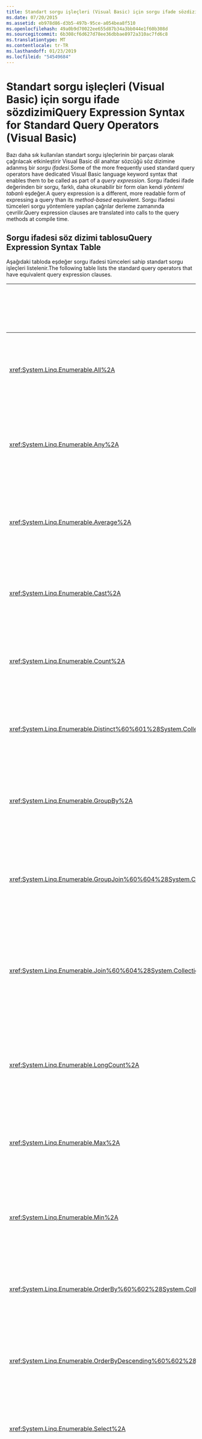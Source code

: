 ```yaml
---
title: Standart sorgu işleçleri (Visual Basic) için sorgu ifade sözdizimi
ms.date: 07/20/2015
ms.assetid: eb978d86-d3b5-497b-95ce-a054bea8f510
ms.openlocfilehash: 49a0b9d70022ee655d87b34a3bb044e1f60b308d
ms.sourcegitcommit: 6b308cf6d627d78ee36dbbae8972a310ac7fd6c8
ms.translationtype: MT
ms.contentlocale: tr-TR
ms.lasthandoff: 01/23/2019
ms.locfileid: "54549684"
---
```

# <a name="query-expression-syntax-for-standard-query-operators-visual-basic"></a><span data-ttu-id="28737-102">Standart sorgu işleçleri (Visual Basic) için sorgu ifade sözdizimi</span><span class="sxs-lookup"><span data-stu-id="28737-102">Query Expression Syntax for Standard Query Operators (Visual Basic)</span></span>
<span data-ttu-id="28737-103">Bazı daha sık kullanılan standart sorgu işleçlerinin bir parçası olarak çağrılacak etkinleştirir Visual Basic dil anahtar sözcüğü söz dizimine adanmış bir *sorgu ifadesi*.</span><span class="sxs-lookup"><span data-stu-id="28737-103">Some of the more frequently used standard query operators have dedicated Visual Basic language keyword syntax that enables them to be called as part of a *query expression*.</span></span> <span data-ttu-id="28737-104">Sorgu ifadesi ifade değerinden bir sorgu, farklı, daha okunabilir bir form olan kendi *yöntemi tabanlı* eşdeğer.</span><span class="sxs-lookup"><span data-stu-id="28737-104">A query expression is a different, more readable form of expressing a query than its *method-based*  equivalent.</span></span> <span data-ttu-id="28737-105">Sorgu ifadesi tümceleri sorgu yöntemlere yapılan çağrılar derleme zamanında çevrilir.</span><span class="sxs-lookup"><span data-stu-id="28737-105">Query expression clauses are translated into calls to the query methods at compile time.</span></span>  
  
## <a name="query-expression-syntax-table"></a><span data-ttu-id="28737-106">Sorgu ifadesi söz dizimi tablosu</span><span class="sxs-lookup"><span data-stu-id="28737-106">Query Expression Syntax Table</span></span>  
 <span data-ttu-id="28737-107">Aşağıdaki tabloda eşdeğer sorgu ifadesi tümceleri sahip standart sorgu işleçleri listelenir.</span><span class="sxs-lookup"><span data-stu-id="28737-107">The following table lists the standard query operators that have equivalent query expression clauses.</span></span>  
  
|<span data-ttu-id="28737-108">Yöntem</span><span class="sxs-lookup"><span data-stu-id="28737-108">Method</span></span>|<span data-ttu-id="28737-109">Visual Basic sorgu ifade sözdizimi</span><span class="sxs-lookup"><span data-stu-id="28737-109">Visual Basic Query Expression Syntax</span></span>|  
|------------|------------------------------------------|  
|<xref:System.Linq.Enumerable.All%2A>|`Aggregate … In … Into All(…)`<br /><br /> <span data-ttu-id="28737-110">(Daha fazla bilgi için [Aggregate tümcesi](../../../../visual-basic/language-reference/queries/aggregate-clause.md).)</span><span class="sxs-lookup"><span data-stu-id="28737-110">(For more information, see [Aggregate Clause](../../../../visual-basic/language-reference/queries/aggregate-clause.md).)</span></span>|  
|<xref:System.Linq.Enumerable.Any%2A>|`Aggregate … In … Into Any()`<br /><br /> <span data-ttu-id="28737-111">(Daha fazla bilgi için [Aggregate tümcesi](../../../../visual-basic/language-reference/queries/aggregate-clause.md).)</span><span class="sxs-lookup"><span data-stu-id="28737-111">(For more information, see [Aggregate Clause](../../../../visual-basic/language-reference/queries/aggregate-clause.md).)</span></span>|  
|<xref:System.Linq.Enumerable.Average%2A>|`Aggregate … In … Into Average()`<br /><br /> <span data-ttu-id="28737-112">(Daha fazla bilgi için [Aggregate tümcesi](../../../../visual-basic/language-reference/queries/aggregate-clause.md).)</span><span class="sxs-lookup"><span data-stu-id="28737-112">(For more information, see [Aggregate Clause](../../../../visual-basic/language-reference/queries/aggregate-clause.md).)</span></span>|  
|<xref:System.Linq.Enumerable.Cast%2A>|`From … As …`<br /><br /> <span data-ttu-id="28737-113">(Daha fazla bilgi için [From yan tümcesi](../../../../visual-basic/language-reference/queries/from-clause.md).)</span><span class="sxs-lookup"><span data-stu-id="28737-113">(For more information, see [From Clause](../../../../visual-basic/language-reference/queries/from-clause.md).)</span></span>|  
|<xref:System.Linq.Enumerable.Count%2A>|`Aggregate … In … Into Count()`<br /><br /> <span data-ttu-id="28737-114">(Daha fazla bilgi için [Aggregate tümcesi](../../../../visual-basic/language-reference/queries/aggregate-clause.md).)</span><span class="sxs-lookup"><span data-stu-id="28737-114">(For more information, see [Aggregate Clause](../../../../visual-basic/language-reference/queries/aggregate-clause.md).)</span></span>|  
|<xref:System.Linq.Enumerable.Distinct%60%601%28System.Collections.Generic.IEnumerable%7B%60%600%7D%29>|`Distinct`<br /><br /> <span data-ttu-id="28737-115">(Daha fazla bilgi için [Distinct tümcesi](../../../../visual-basic/language-reference/queries/distinct-clause.md).)</span><span class="sxs-lookup"><span data-stu-id="28737-115">(For more information, see [Distinct Clause](../../../../visual-basic/language-reference/queries/distinct-clause.md).)</span></span>|  
|<xref:System.Linq.Enumerable.GroupBy%2A>|`Group … By … Into …`<br /><br /> <span data-ttu-id="28737-116">(Daha fazla bilgi için [Group yan tümcesi tarafından](../../../../visual-basic/language-reference/queries/group-by-clause.md).)</span><span class="sxs-lookup"><span data-stu-id="28737-116">(For more information, see [Group By Clause](../../../../visual-basic/language-reference/queries/group-by-clause.md).)</span></span>|  
|<xref:System.Linq.Enumerable.GroupJoin%60%604%28System.Collections.Generic.IEnumerable%7B%60%600%7D%2CSystem.Collections.Generic.IEnumerable%7B%60%601%7D%2CSystem.Func%7B%60%600%2C%60%602%7D%2CSystem.Func%7B%60%601%2C%60%602%7D%2CSystem.Func%7B%60%600%2CSystem.Collections.Generic.IEnumerable%7B%60%601%7D%2C%60%603%7D%29>|`Group Join … In … On …`<br /><br /> <span data-ttu-id="28737-117">(Daha fazla bilgi için [Group JOIN yan tümcesi](../../../../visual-basic/language-reference/queries/group-join-clause.md).)</span><span class="sxs-lookup"><span data-stu-id="28737-117">(For more information, see [Group Join Clause](../../../../visual-basic/language-reference/queries/group-join-clause.md).)</span></span>|  
|<xref:System.Linq.Enumerable.Join%60%604%28System.Collections.Generic.IEnumerable%7B%60%600%7D%2CSystem.Collections.Generic.IEnumerable%7B%60%601%7D%2CSystem.Func%7B%60%600%2C%60%602%7D%2CSystem.Func%7B%60%601%2C%60%602%7D%2CSystem.Func%7B%60%600%2C%60%601%2C%60%603%7D%29>|`From x In …, y In … Where x.a = b.a`<br /><br /> <span data-ttu-id="28737-118">-veya-</span><span class="sxs-lookup"><span data-stu-id="28737-118">-or-</span></span><br /><br /> `Join … [As …]In … On …`<br /><br /> <span data-ttu-id="28737-119">(Daha fazla bilgi için [JOIN yan tümcesi](../../../../visual-basic/language-reference/queries/join-clause.md).)</span><span class="sxs-lookup"><span data-stu-id="28737-119">(For more information, see [Join Clause](../../../../visual-basic/language-reference/queries/join-clause.md).)</span></span>|  
|<xref:System.Linq.Enumerable.LongCount%2A>|`Aggregate … In … Into LongCount()`<br /><br /> <span data-ttu-id="28737-120">(Daha fazla bilgi için [Aggregate tümcesi](../../../../visual-basic/language-reference/queries/aggregate-clause.md).)</span><span class="sxs-lookup"><span data-stu-id="28737-120">(For more information, see [Aggregate Clause](../../../../visual-basic/language-reference/queries/aggregate-clause.md).)</span></span>|  
|<xref:System.Linq.Enumerable.Max%2A>|`Aggregate … In … Into Max()`<br /><br /> <span data-ttu-id="28737-121">(Daha fazla bilgi için [Aggregate tümcesi](../../../../visual-basic/language-reference/queries/aggregate-clause.md).)</span><span class="sxs-lookup"><span data-stu-id="28737-121">(For more information, see [Aggregate Clause](../../../../visual-basic/language-reference/queries/aggregate-clause.md).)</span></span>|  
|<xref:System.Linq.Enumerable.Min%2A>|`Aggregate … In … Into Min()`<br /><br /> <span data-ttu-id="28737-122">(Daha fazla bilgi için [Aggregate tümcesi](../../../../visual-basic/language-reference/queries/aggregate-clause.md).)</span><span class="sxs-lookup"><span data-stu-id="28737-122">(For more information, see [Aggregate Clause](../../../../visual-basic/language-reference/queries/aggregate-clause.md).)</span></span>|  
|<xref:System.Linq.Enumerable.OrderBy%60%602%28System.Collections.Generic.IEnumerable%7B%60%600%7D%2CSystem.Func%7B%60%600%2C%60%601%7D%29>|`Order By`<br /><br /> <span data-ttu-id="28737-123">(Daha fazla bilgi için [Order By yan tümcesi](../../../../visual-basic/language-reference/queries/order-by-clause.md).)</span><span class="sxs-lookup"><span data-stu-id="28737-123">(For more information, see [Order By Clause](../../../../visual-basic/language-reference/queries/order-by-clause.md).)</span></span>|  
|<xref:System.Linq.Enumerable.OrderByDescending%60%602%28System.Collections.Generic.IEnumerable%7B%60%600%7D%2CSystem.Func%7B%60%600%2C%60%601%7D%29>|`Order By … Descending`<br /><br /> <span data-ttu-id="28737-124">(Daha fazla bilgi için [Order By yan tümcesi](../../../../visual-basic/language-reference/queries/order-by-clause.md).)</span><span class="sxs-lookup"><span data-stu-id="28737-124">(For more information, see [Order By Clause](../../../../visual-basic/language-reference/queries/order-by-clause.md).)</span></span>|  
|<xref:System.Linq.Enumerable.Select%2A>|`Select`<br /><br /> <span data-ttu-id="28737-125">(Daha fazla bilgi için [Select tümcesi](../../../../visual-basic/language-reference/queries/select-clause.md).)</span><span class="sxs-lookup"><span data-stu-id="28737-125">(For more information, see [Select Clause](../../../../visual-basic/language-reference/queries/select-clause.md).)</span></span>|  
|<xref:System.Linq.Enumerable.SelectMany%2A>|<span data-ttu-id="28737-126">Birden çok `From` yan tümceleri</span><span class="sxs-lookup"><span data-stu-id="28737-126">Multiple `From` clauses</span></span><br /><br /> <span data-ttu-id="28737-127">(Daha fazla bilgi için [From yan tümcesi](../../../../visual-basic/language-reference/queries/from-clause.md).)</span><span class="sxs-lookup"><span data-stu-id="28737-127">(For more information, see [From Clause](../../../../visual-basic/language-reference/queries/from-clause.md).)</span></span>|  
|<xref:System.Linq.Enumerable.Skip%2A>|`Skip`<br /><br /> <span data-ttu-id="28737-128">(Daha fazla bilgi için [Skip tümcesi](../../../../visual-basic/language-reference/queries/skip-clause.md).)</span><span class="sxs-lookup"><span data-stu-id="28737-128">(For more information, see [Skip Clause](../../../../visual-basic/language-reference/queries/skip-clause.md).)</span></span>|  
|<xref:System.Linq.Enumerable.SkipWhile%2A>|`Skip While`<br /><br /> <span data-ttu-id="28737-129">(Daha fazla bilgi için [Skip While yan tümcesi](../../../../visual-basic/language-reference/queries/skip-while-clause.md).)</span><span class="sxs-lookup"><span data-stu-id="28737-129">(For more information, see [Skip While Clause](../../../../visual-basic/language-reference/queries/skip-while-clause.md).)</span></span>|  
|<xref:System.Linq.Enumerable.Sum%2A>|`Aggregate … In … Into Sum()`<br /><br /> <span data-ttu-id="28737-130">(Daha fazla bilgi için [Aggregate tümcesi](../../../../visual-basic/language-reference/queries/aggregate-clause.md).)</span><span class="sxs-lookup"><span data-stu-id="28737-130">(For more information, see [Aggregate Clause](../../../../visual-basic/language-reference/queries/aggregate-clause.md).)</span></span>|  
|<xref:System.Linq.Enumerable.Take%2A>|`Take`<br /><br /> <span data-ttu-id="28737-131">(Daha fazla bilgi için [ele yan tümcesi](../../../../visual-basic/language-reference/queries/take-clause.md).)</span><span class="sxs-lookup"><span data-stu-id="28737-131">(For more information, see [Take Clause](../../../../visual-basic/language-reference/queries/take-clause.md).)</span></span>|  
|<xref:System.Linq.Enumerable.TakeWhile%2A>|`Take While`<br /><br /> <span data-ttu-id="28737-132">(Daha fazla bilgi için [ele While yan tümcesi](../../../../visual-basic/language-reference/queries/take-while-clause.md).)</span><span class="sxs-lookup"><span data-stu-id="28737-132">(For more information, see [Take While Clause](../../../../visual-basic/language-reference/queries/take-while-clause.md).)</span></span>|  
|<xref:System.Linq.Enumerable.ThenBy%60%602%28System.Linq.IOrderedEnumerable%7B%60%600%7D%2CSystem.Func%7B%60%600%2C%60%601%7D%29>|`Order By …, …`<br /><br /> <span data-ttu-id="28737-133">(Daha fazla bilgi için [Order By yan tümcesi](../../../../visual-basic/language-reference/queries/order-by-clause.md).)</span><span class="sxs-lookup"><span data-stu-id="28737-133">(For more information, see [Order By Clause](../../../../visual-basic/language-reference/queries/order-by-clause.md).)</span></span>|  
|<xref:System.Linq.Enumerable.ThenByDescending%60%602%28System.Linq.IOrderedEnumerable%7B%60%600%7D%2CSystem.Func%7B%60%600%2C%60%601%7D%29>|`Order By …, … Descending`<br /><br /> <span data-ttu-id="28737-134">(Daha fazla bilgi için [Order By yan tümcesi](../../../../visual-basic/language-reference/queries/order-by-clause.md).)</span><span class="sxs-lookup"><span data-stu-id="28737-134">(For more information, see [Order By Clause](../../../../visual-basic/language-reference/queries/order-by-clause.md).)</span></span>|  
|<xref:System.Linq.Enumerable.Where%2A>|`Where`<br /><br /> <span data-ttu-id="28737-135">(Daha fazla bilgi için [Where yan tümcesi](../../../../visual-basic/language-reference/queries/where-clause.md).)</span><span class="sxs-lookup"><span data-stu-id="28737-135">(For more information, see [Where Clause](../../../../visual-basic/language-reference/queries/where-clause.md).)</span></span>|  
  
## <a name="see-also"></a><span data-ttu-id="28737-136">Ayrıca bkz.</span><span class="sxs-lookup"><span data-stu-id="28737-136">See also</span></span>
- <xref:System.Linq.Enumerable>
- <xref:System.Linq.Queryable>
- [<span data-ttu-id="28737-137">Standart sorgu işleçlerine genel bakış (Visual Basic)</span><span class="sxs-lookup"><span data-stu-id="28737-137">Standard Query Operators Overview (Visual Basic)</span></span>](../../../../visual-basic/programming-guide/concepts/linq/standard-query-operators-overview.md)
- [<span data-ttu-id="28737-138">Standart sorgu işleçlerinin yöntemine göre sınıflandırılması yürütme (Visual Basic)</span><span class="sxs-lookup"><span data-stu-id="28737-138">Classification of Standard Query Operators by Manner of Execution (Visual Basic)</span></span>](../../../../visual-basic/programming-guide/concepts/linq/classification-of-standard-query-operators-by-manner-of-execution.md)
